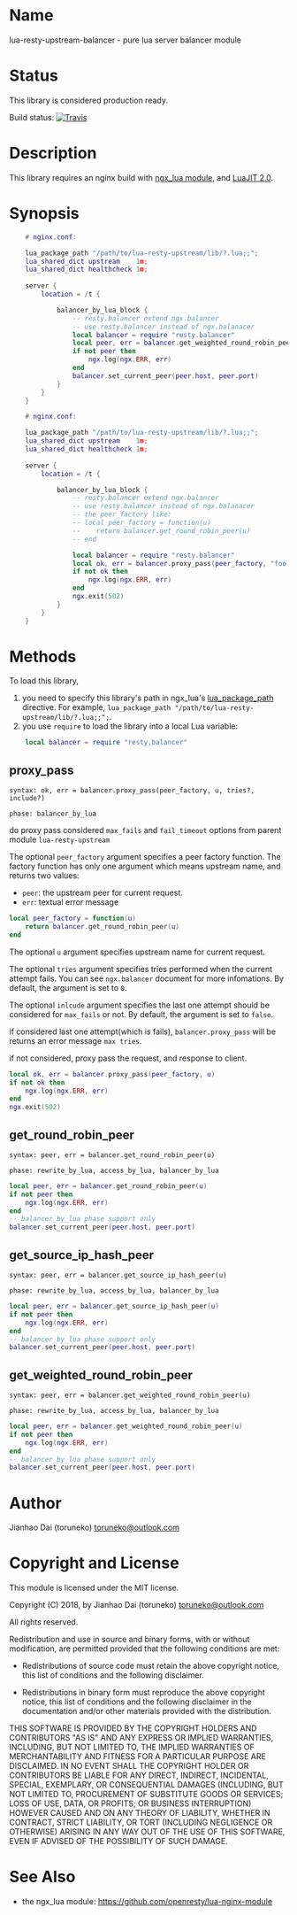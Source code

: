 Name
=============

lua-resty-upstream-balancer - pure lua server balancer module

Status
======

This library is considered production ready.

Build status: [![Travis](https://travis-ci.org/toruneko/lua-resty-upstream.svg?branch=master)](https://travis-ci.org/toruneko/lua-resty-upstream)

Description
===========

This library requires an nginx build with [ngx_lua module](https://github.com/openresty/lua-nginx-module), and [LuaJIT 2.0](http://luajit.org/luajit.html).

Synopsis
========

```lua
    # nginx.conf:

    lua_package_path "/path/to/lua-resty-upstream/lib/?.lua;;";
    lua_shared_dict upstream    1m;
    lua_shared_dict healthcheck 1m;
    
    server {
        location = /t {

            balancer_by_lua_block {
                -- resty.balancer extend ngx.balancer
                -- use resty.balancer instead of ngx.balanacer 
                local balancer = require "resty.balancer"
                local peer, err = balancer.get_weighted_round_robin_peer("foo.com")
                if not peer then
                    ngx.log(ngx.ERR, err)
                end
                balancer.set_current_peer(peer.host, peer.port)
            }
        }
    }
```

```lua
    # nginx.conf:

    lua_package_path "/path/to/lua-resty-upstream/lib/?.lua;;";
    lua_shared_dict upstream    1m;
    lua_shared_dict healthcheck 1m;
    
    server {
        location = /t {

            balancer_by_lua_block {
                -- resty.balancer extend ngx.balancer
                -- use resty.balancer instead of ngx.balanacer 
                -- the peer_factory like:
                -- local peer_factory = function(u)
                --    return balancer.get_round_robin_peer(u)
                -- end

                local balancer = require "resty.balancer"
                local ok, err = balancer.proxy_pass(peer_factory, "foo.com", 3, false)
                if not ok then
                    ngx.log(ngx.ERR, err)
                end
                ngx.exit(502)
            }
        }
    }
```

Methods
=======

To load this library,

1. you need to specify this library's path in ngx_lua's [lua_package_path](https://github.com/openresty/lua-nginx-module#lua_package_path) directive. For example, `lua_package_path "/path/to/lua-resty-upstream/lib/?.lua;;";`.
2. you use `require` to load the library into a local Lua variable:

```lua
    local balancer = require "resty.balancer"
```

proxy_pass
---
`syntax: ok, err = balancer.proxy_pass(peer_factory, u, tries?, include?)`

`phase: balancer_by_lua`

do proxy pass considered `max_fails` and `fail_timeout` options from parent module `lua-resty-upstream`

The optional `peer_factory` argument specifies a peer factory function. The factory function has only one argument which means upstream name, and returns two values:

- `peer`: the upstream peer for current request.
- `err`: textual error message

```lua
local peer_factory = function(u)
    return balancer.get_round_robin_peer(u)
end
```

The optional `u` argument specifies upstream name for current request.

The optional `tries` argument specifies tries performed when the current attempt fails. You can see `ngx.balancer` document for more infomations. By default, the argument is set to `0`.

The optional `inlcude` argument specifies the last one attempt should be considered for `max_fails` or not. By default, the argument is set to `false`.

if considered last one attempt(which is fails), `balancer.proxy_pass` will be returns an error message `max tries`.

if not considered, proxy pass the request, and response to client.

```lua
local ok, err = balancer.proxy_pass(peer_factory, u)
if not ok then
    ngx.log(ngx.ERR, err)
end
ngx.exit(502)
```

get_round_robin_peer
---
`syntax: peer, err = balancer.get_round_robin_peer(u)`

`phase: rewrite_by_lua, access_by_lua, balancer_by_lua`

```lua
local peer, err = balancer.get_round_robin_peer(u)
if not peer then 
    ngx.log(ngx.ERR, err)
end
-- balancer_by_lua phase support only
balancer.set_current_peer(peer.host, peer.port)
```

get_source_ip_hash_peer
----
`syntax: peer, err = balancer.get_source_ip_hash_peer(u)`

`phase: rewrite_by_lua, access_by_lua, balancer_by_lua`

```lua
local peer, err = balancer.get_source_ip_hash_peer(u)
if not peer then 
    ngx.log(ngx.ERR, err)
end
-- balancer_by_lua phase support only
balancer.set_current_peer(peer.host, peer.port)
```

get_weighted_round_robin_peer
------
`syntax: peer, err = balancer.get_weighted_round_robin_peer(u)`

`phase: rewrite_by_lua, access_by_lua, balancer_by_lua`

```lua
local peer, err = balancer.get_weighted_round_robin_peer(u)
if not peer then 
    ngx.log(ngx.ERR, err)
end
-- balancer_by_lua phase support only
balancer.set_current_peer(peer.host, peer.port)
```

Author
======

Jianhao Dai (toruneko) <toruneko@outlook.com>


Copyright and License
=====================

This module is licensed under the MIT license.

Copyright (C) 2018, by Jianhao Dai (toruneko) <toruneko@outlook.com>

All rights reserved.

Redistribution and use in source and binary forms, with or without modification, are permitted provided that the following conditions are met:

* Redistributions of source code must retain the above copyright notice, this list of conditions and the following disclaimer.

* Redistributions in binary form must reproduce the above copyright notice, this list of conditions and the following disclaimer in the documentation and/or other materials provided with the distribution.

THIS SOFTWARE IS PROVIDED BY THE COPYRIGHT HOLDERS AND CONTRIBUTORS "AS IS" AND ANY EXPRESS OR IMPLIED WARRANTIES, INCLUDING, BUT NOT LIMITED TO, THE IMPLIED WARRANTIES OF MERCHANTABILITY AND FITNESS FOR A PARTICULAR PURPOSE ARE DISCLAIMED. IN NO EVENT SHALL THE COPYRIGHT HOLDER OR CONTRIBUTORS BE LIABLE FOR ANY DIRECT, INDIRECT, INCIDENTAL, SPECIAL, EXEMPLARY, OR CONSEQUENTIAL DAMAGES (INCLUDING, BUT NOT LIMITED TO, PROCUREMENT OF SUBSTITUTE GOODS OR SERVICES; LOSS OF USE, DATA, OR PROFITS; OR BUSINESS INTERRUPTION) HOWEVER CAUSED AND ON ANY THEORY OF LIABILITY, WHETHER IN CONTRACT, STRICT LIABILITY, OR TORT (INCLUDING NEGLIGENCE OR OTHERWISE) ARISING IN ANY WAY OUT OF THE USE OF THIS SOFTWARE, EVEN IF ADVISED OF THE POSSIBILITY OF SUCH DAMAGE.


See Also
========
* the ngx_lua module: https://github.com/openresty/lua-nginx-module
